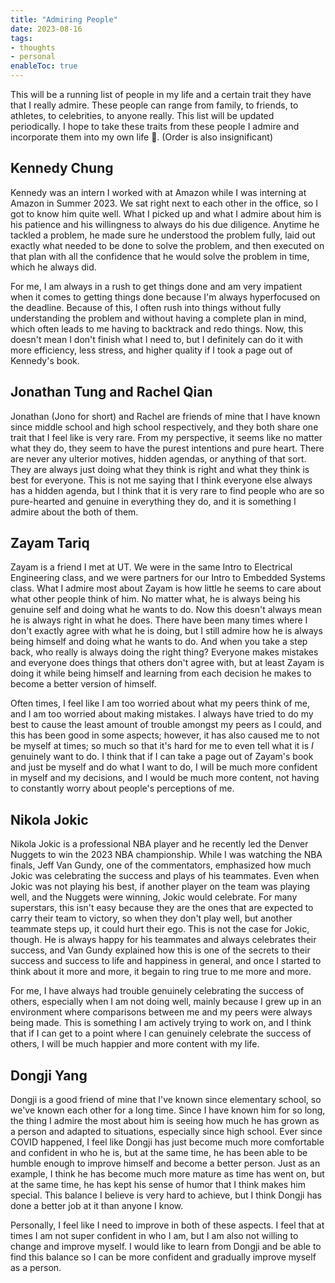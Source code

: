 ```yaml
---
title: "Admiring People" 
date: 2023-08-16
tags:
- thoughts
- personal
enableToc: true
---
```

This will be a running list of people in my life and a certain trait they have that I really admire. These people can range from family, to friends, to athletes, to celebrities, to anyone really. This list will be updated periodically. I hope to take these traits from these people I admire and incorporate them into my own life 🙂. (Order is also insignificant)

## Kennedy Chung
Kennedy was an intern I worked with at Amazon while I was interning at Amazon in Summer 2023. We sat right next to each other in the office, so I got to know him quite well. What I picked up and what I admire about him is his patience and his willingness to always do his due diligence. Anytime he tackled a problem, he made sure he understood the problem fully, laid out exactly what needed to be done to solve the problem, and then executed on that plan with all the confidence that he would solve the problem in time, which he always did.

For me, I am always in a rush to get things done and am very impatient when it comes to getting things done because I'm always hyperfocused on the deadline. Because of this, I often rush into things without fully understanding the problem and without having a complete plan in mind, which often leads to me having to backtrack and redo things. Now, this doesn't mean I don't finish what I need to, but I definitely can do it with more efficiency, less stress, and higher quality if I took a page out of Kennedy's book.

## Jonathan Tung and Rachel Qian
Jonathan (Jono for short) and Rachel are friends of mine that I have known since middle school and high school respectively, and they both share one trait that I feel like is very rare. From my perspective, it seems like no matter what they do, they seem to have the purest intentions and pure heart. There are never any ulterior motives, hidden agendas, or anything of that sort. They are always just doing what they think is right and what they think is best for everyone. This is not me saying that I think everyone else always has a hidden agenda, but I think that it is very rare to find people who are so pure-hearted and genuine in everything they do, and it is something I admire about the both of them.

## Zayam Tariq
Zayam is a friend I met at UT. We were in the same Intro to Electrical Engineering class, and we were partners for our Intro to Embedded Systems class. What I admire most about Zayam is how little he seems to care about what other people think of him. No matter what, he is always being his genuine self and doing what he wants to do. Now this doesn't always mean he is always right in what he does. There have been many times where I don't exactly agree with what he is doing, but I still admire how he is always being himself and doing what he wants to do. And when you take a step back, who really is always doing the right thing? Everyone makes mistakes and everyone does things that others don't agree with, but at least Zayam is doing it while being himself and learning from each decision he makes to become a better version of himself.

Often times, I feel like I am too worried about what my peers think of me, and I am too worried about making mistakes. I always have tried to do my best to cause the least amount of trouble amongst my peers as I could, and this has been good in some aspects; however, it has also caused me to not be myself at times; so much so that it's hard for me to even tell what it is _I_ genuinely want to do. I think that if I can take a page out of Zayam's book and just be myself and do what I want to do, I will be much more confident in myself and my decisions, and I would be much more content, not having to constantly worry about people's perceptions of me.

## Nikola Jokic
Nikola Jokic is a professional NBA player and he recently led the Denver Nuggets to win the 2023 NBA championship. While I was watching the NBA finals, Jeff Van Gundy, one of the commentators, emphasized how much Jokic was celebrating the success and plays of his teammates. Even when Jokic was not playing his best, if another player on the team was playing well, and the Nuggets were winning, Jokic would celebrate. For many superstars, this isn't easy because they are the ones that are expected to carry their team to victory, so when they don't play well, but another teammate steps up, it could hurt their ego. This is not the case for Jokic, though. He is always happy for his teammates and always celebrates their success, and Van Gundy explained how this is one of the secrets to their success and success to life and happiness in general, and once I started to think about it more and more, it begain to ring true to me more and more.

For me, I have always had trouble genuinely celebrating the success of others, especially when I am not doing well, mainly because I grew up in an environment where comparisons between me and my peers were always being made. This is something I am actively trying to work on, and I think that if I can get to a point where I can genuinely celebrate the success of others, I will be much happier and more content with my life.

## Dongji Yang
Dongji is a good friend of mine that I've known since elementary school, so we've known each other for a long time. Since I have known him for so long, the thing I admire the most about him is seeing how much he has grown as a person and adapted to situations, especially since high school. Ever since COVID happened, I feel like Dongji has just become much more comfortable and confident in who he is, but at the same time, he has been able to be humble enough to improve himself and become a better person. Just as an example, I think he has become much more mature as time has went on, but at the same time, he has kept his sense of humor that I think makes him special. This balance I believe is very hard to achieve, but I think Dongji has done a better job at it than anyone I know.

Personally, I feel like I need to improve in both of these aspects. I feel that at times I am not super confident in who I am, but I am also not willing to change and improve myself. I would like to learn from Dongji and be able to find this balance so I can be more confident and gradually improve myself as a person.